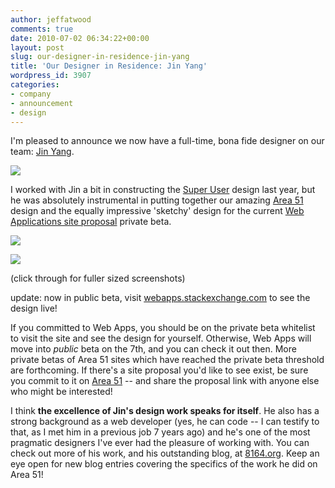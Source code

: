 ```yaml
---
author: jeffatwood
comments: true
date: 2010-07-02 06:34:22+00:00
layout: post
slug: our-designer-in-residence-jin-yang
title: 'Our Designer in Residence: Jin Yang'
wordpress_id: 3907
categories:
- company
- announcement
- design
---
```



I'm pleased to announce we now have a full-time, bona fide designer on our team: [Jin Yang](http://www.8164.org/).



![](http://blog.stackoverflow.com/wp-content/uploads/jin-yang.jpg)



I worked with Jin a bit in constructing the [Super User](http://superuser.com) design last year, but he was absolutely instrumental in putting together our amazing [Area 51](http://area51.stackexchange.com/) design and the equally impressive 'sketchy' design for the current [Web Applications site proposal](http://area51.stackexchange.com/proposals/57/web-applications) private beta.



[![](http://blog.stackoverflow.com/wp-content/uploads/web-apps-private-beta-screenshot-small.png)](http://blog.stackoverflow.com/wp-content/uploads/web-apps-private-beta-screenshot.png)



[![](http://blog.stackoverflow.com/wp-content/uploads/web-apps-meta-private-beta-screenshot-small.png)](http://blog.stackoverflow.com/wp-content/uploads/web-apps-meta-private-beta-screenshot.png)



(click through for fuller sized screenshots)



update: now in public beta, visit [webapps.stackexchange.com](http://webapps.stackexchange.com/) to see the design live!



If you committed to Web Apps, you should be on the private beta whitelist to visit the site and see the design for yourself. Otherwise, Web Apps will move into _public_ beta on the 7th, and you can check it out then. More private betas of Area 51 sites which have reached the private beta threshold are forthcoming. If there's a site proposal you'd like to see exist, be sure you commit to it on [Area 51](http://area51.stackexchange.com/) -- and share the proposal link with anyone else who might be interested!



I think **the excellence of Jin's design work speaks for itself**. He also has a strong background as a web developer (yes, he can code -- I can testify to that, as I met him in a previous job 7 years ago) and he's one of the most pragmatic designers I've ever had the pleasure of working with. You can check out more of his work, and his outstanding blog, at [8164.org](http://www.8164.org/). Keep an eye open for new blog entries covering the specifics of the work he did on Area 51!

